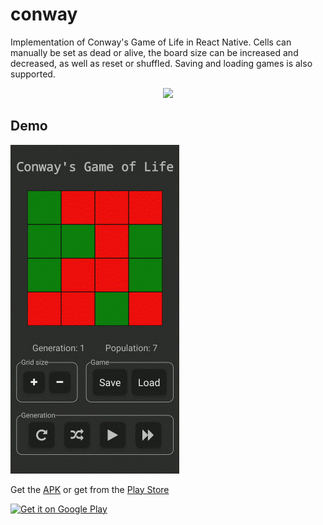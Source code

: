 # conway

Implementation of Conway's Game of Life in React Native. Cells can manually be set as dead or alive, the board size can be increased and decreased, as well as reset or shuffled. Saving and loading games is also supported.

<p align="center">
<img src="conway.gif" width="300"/>
</p>

## Demo

![Conway](conway3.gif)

Get the [APK](https://github.com/POWRFULCOW89/conway/releases/download/v1.0.0/Conway.apk) or get from the [Play Store](https://play.google.com/store/apps/details?id=com.conway)

<a href='https://play.google.com/store/apps/details?id=com.conway'  target="_blank" ><img width="300" alt='Get it on Google Play' src='https://play.google.com/intl/en_us/badges/static/images/badges/en_badge_web_generic.png'/></a>
